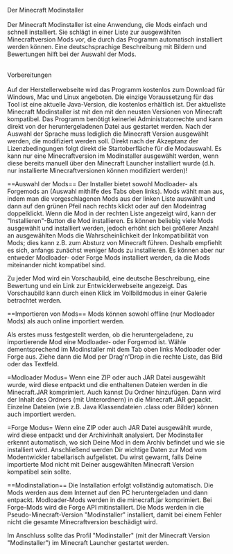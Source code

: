 Der Minecraft Modinstaller
<br><br>
Der Minecraft Modinstaller ist eine Anwendung, die Mods einfach und schnell installiert. Sie schlägt in einer Liste zur ausgewählten Minecraftversion Mods vor, die durch das Programm automatisch installiert werden können. Eine deutschsprachige Beschreibung mit Bildern und Bewertungen hilft bei der Auswahl der Mods.
<br><br>

Vorbereitungen
<br><br>
Auf der Herstellerwebseite wird das Programm kostenlos zum Download für Windows, Mac und Linux angeboten. Die einzige Voraussetzung für das Tool ist eine aktuelle Java-Version, die kostenlos erhältlich ist. Der aktuellste Minecraft Modinstaller ist mit den mit den neusten Versionen von Minecraft kompatibel. Das Programm benötigt keinerlei Administratorrechte und kann direkt von der heruntergeladenen Datei aus gestartet werden. Nach der Auswahl der Sprache muss lediglich die Minecraft Version ausgewählt werden, die modifiziert werden soll. Direkt nach der Akzeptanz der Lizenzbedingungen folgt direkt die Startoberfläche für die Modauswahl. Es kann nur eine Minecraftversion im Modinstaller ausgewählt werden, wenn diese bereits manuell über den Minecraft Launcher installiert wurde (d.h. nur installierte Minecraftversionen können modifiziert werden)!

==Auswahl der Mods==
Der Installer bietet sowohl Modloader- als Forgemods an (Auswahl mithilfe des Tabs oben links). Mods wählt man aus, indem man die vorgeschlagenen Mods aus der linken Liste auswählt und dann auf den grünen Pfeil nach rechts klickt oder auf den Modeintrag doppelklickt. Wenn die Mod in der rechten Liste angezeigt wird, kann der "Installieren"-Button die Mod installieren. Es können beliebig viele Mods ausgewählt und installiert werden, jedoch erhöht sich bei größerer Anzahl an ausgewählten Mods die Wahrscheinlichkeit der Inkompatibilität von Mods; dies kann z.B. zum Absturz von Minecraft führen. Deshalb empfiehlt es sich, anfangs zunächst weniger Mods zu installieren. Es können aber nur entweder Modloader- oder Forge Mods installiert werden, da die Mods miteinander nicht kompatibel sind.

Zu jeder Mod wird ein Vorschaubild, eine deutsche Beschreibung, eine Bewertung und ein Link zur Entwicklerwebseite angezeigt. Das Vorschaubild kann durch einen Klick im Vollbildmodus in einer Galerie betrachtet werden.

==Importieren von Mods==
Mods können sowohl offline (nur Modloader Mods) als auch online importiert werden.

Als erstes muss festgestellt werden, ob die heruntergeladene, zu importierende Mod eine Modloader- oder Forgemod ist. Wähle dementsprechend im Modinstaller mit dem Tab oben links Modloader oder Forge aus. Ziehe dann die Mod per Drag'n'Drop in die rechte Liste, das Bild oder das Textfeld.

=Modloader Modus=
Wenn eine ZIP oder auch JAR Datei ausgewählt wurde, wird diese entpackt und die enthaltenen Dateien werden in die Minecraft.JAR komprimiert. Auch kannst Du Ordner hinzufügen. Dann wird der Inhalt des Ordners (mit Unterordnern) in die Minecraft.JAR gepackt. Einzelne Dateien (wie z.B. Java Klassendateien .class oder Bilder) können auch importiert werden.

=Forge Modus=
Wenn eine ZIP oder auch JAR Datei ausgewählt wurde, wird diese entpackt und der Archivinhalt analysiert. Der Modinstaller erkennt automatisch, wo sich Deine Mod in dem Archiv befindet und wie sie installiert wird. Anschließend werden Dir wichtige Daten zur Mod vom Modentwickler tabellarisch aufgelistet. Du wirst gewarnt, falls Deine importierte Mod nicht mit Deiner ausgewählten Minecraft Version kompatibel sein sollte.

==Modinstallation==
Die Installation erfolgt vollständig automatisch. Die Mods werden aus dem Internet auf den PC heruntergeladen und dann entpackt. Modloader-Mods werden in die minecraft.jar komprimiert. Bei Forge-Mods wird die Forge API mitinstalliert. Die Mods werden in die Pseudo-Minecraft-Version "Modinstaller" installiert, damit bei einem Fehler nicht die gesamte Minecraftversion beschädigt wird.

Im Anschluss sollte das Profil "Modinstaller" (mit der Minecraft Version "Modinstaller") im Minecraft Launcher gestartet werden.
